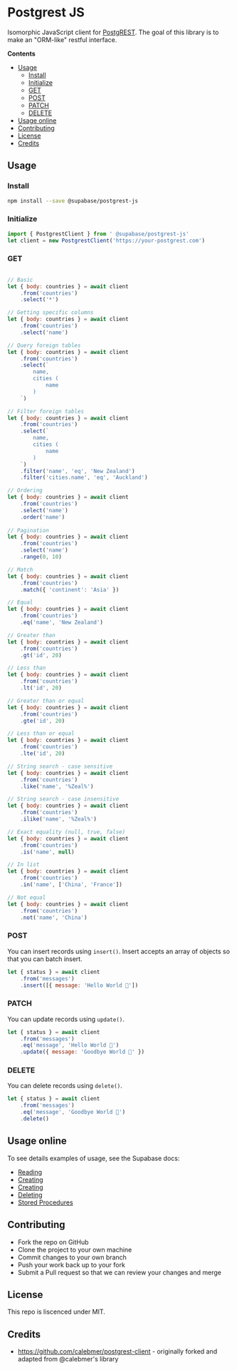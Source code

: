 # Postgrest JS

Isomorphic JavaScript client for [PostgREST](https://postgrest.org). The goal of this library is to make an "ORM-like" restful interface. 

**Contents**
- [Usage](#usage)
  - [Install](#install)
  - [Initialize](#initialize)
  - [GET](#get)
  - [POST](#post)
  - [PATCH](#patch)
  - [DELETE](#delete)
- [Usage online](#usage-online)
- [Contributing](#contributing)
- [License](#license)
- [Credits](#credits)


## Usage

### Install

```sh
npm install --save @supabase/postgrest-js
```

### Initialize

```js
import { PostgrestClient } from ' @supabase/postgrest-js'
let client = new PostgrestClient('https://your-postgrest.com')
```

### GET

```js

// Basic
let { body: countries } = await client
    .from('countries')
    .select('*')

// Getting specific columns
let { body: countries } = await client
    .from('countries')
    .select('name')

// Query foreign tables
let { body: countries } = await client
    .from('countries')
    .select(`
        name,
        cities (
            name
        )
    `)

// Filter foreign tables
let { body: countries } = await client
    .from('countries')
    .select(`
        name,
        cities (
            name
        )
    `)
    .filter('name', 'eq', 'New Zealand')
    .filter('cities.name', 'eq', 'Auckland')

// Ordering
let { body: countries } = await client
    .from('countries')
    .select('name')
    .order('name')
    
// Pagination
let { body: countries } = await client
    .from('countries')
    .select('name')
    .range(0, 10)

// Match
let { body: countries } = await client
    .from('countries')
    .match({ 'continent': 'Asia' })

// Equal
let { body: countries } = await client
    .from('countries')
    .eq('name', 'New Zealand')

// Greater than
let { body: countries } = await client
    .from('countries')
    .gt('id', 20)

// Less than
let { body: countries } = await client
    .from('countries')
    .lt('id', 20)

// Greater than or equal
let { body: countries } = await client
    .from('countries')
    .gte('id', 20)

// Less than or equal
let { body: countries } = await client
    .from('countries')
    .lte('id', 20)

// String search - case sensitive
let { body: countries } = await client
    .from('countries')
    .like('name', '%Zeal%')

// String search - case insensitive
let { body: countries } = await client
    .from('countries')
    .ilike('name', '%Zeal%')

// Exact equality (null, true, false)
let { body: countries } = await client
    .from('countries')
    .is('name', null)

// In list
let { body: countries } = await client
    .from('countries')
    .in('name', ['China', 'France'])

// Not equal
let { body: countries } = await client
    .from('countries')
    .not('name', 'China')

```


### POST

You can insert records using `insert()`. Insert accepts an array of objects so that you can batch insert.

```js
let { status } = await client
    .from('messages')
    .insert([{ message: 'Hello World 👋'])
```

### PATCH

You can update records using `update()`.

```js
let { status } = await client
    .from('messages')
    .eq('message', 'Hello World 👋')
    .update({ message: 'Goodbye World 👋' })
```

### DELETE

You can delete records using `delete()`.

```js
let { status } = await client
    .from('messages')
    .eq('message', 'Goodbye World 👋')
    .delete()
```

## Usage online 

To see details examples of usage, see the Supabase docs:

- [Reading](https://supabase.io/docs/library/get)
- [Creating](https://supabase.io/docs/library/post)
- [Creating](https://supabase.io/docs/library/post)
- [Deleting](https://supabase.io/docs/library/delete)
- [Stored Procedures](https://supabase.io/docs/library/stored-procedures)

## Contributing

- Fork the repo on GitHub
- Clone the project to your own machine
- Commit changes to your own branch
- Push your work back up to your fork
- Submit a Pull request so that we can review your changes and merge

## License

This repo is liscenced under MIT.

## Credits

- https://github.com/calebmer/postgrest-client - originally forked and adapted from @calebmer's library
